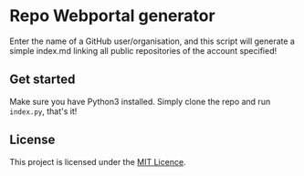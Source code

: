 # Repo Webportal generator

Enter the name of a GitHub user/organisation, and this script will generate a simple index.md linking all public repositories of the account specified!

## Get started
Make sure you have Python3 installed.
Simply clone the repo and run `index.py`, that's it!

## License
This project is licensed under the [MIT Licence](License).
